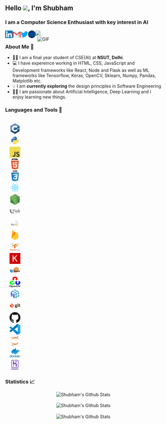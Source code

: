## Hello <img src="https://github.com/TheDudeThatCode/TheDudeThatCode/blob/master/Assets/Hi.gif" width="29px">, I'm Shubham
### I am a Computer Science Enthusiast with key interest in AI

<a href="https://www.linkedin.com/in/tiwarishubham635/">
  <img align="left" width="24px" src="https://github.com/deut-erium/deut-erium/blob/master/assets/linkedin.svg"  />
</a>
<a href="mailto:tiwarishubham635@gmail.com">
  <img align="left" width="26px" src="https://github.com/deut-erium/deut-erium/blob/master/assets/gmail.svg" />
</a>
<a href="https://twitter.com/tiwarishubham63?t=0F7eGT4anqayfbBXnWmOow&s=08/">
  <img align="left" width="24px" src="https://github.com/deut-erium/deut-erium/blob/master/assets/twitter.svg"  />
</a>

<a href="https://tiwarishubham635.github.io/My-Portfolio-Website/">
  <img align="left" width="24px" src="https://github.com/tiwarishubham635/tiwarishubham635/blob/main/website.svg"  />
</a>

![](https://komarev.com/ghpvc/?username=tiwarishubham635&color=fad000)
<img align="right" alt="GIF" src="https://raw.githubusercontent.com/abhisheknaiidu/abhisheknaiidu/master/code.gif" width=400 />


### About Me 🚀
- 👨‍🎓 I am a final year student of CSE(AI) at **NSUT, Delhi**.
- 💻 I have expereince working in HTML, CSS, JavaScript and Development frameworks like React, Node and Flask as well as ML frameworks like Tensorflow, Keras, OpenCV, Sklearn, Numpy, Pandas, Matplotlib etc.
- 💡 I am **currently exploring** the design principles in Software Engineering
- 👨‍💻 I am passionate about Artificial Intelligence, Deep Learning and I enjoy learning new things. </br>

### Languages and Tools 💼
<code>
  <img height="35" src="https://raw.githubusercontent.com/github/explore/80688e429a7d4ef2fca1e82350fe8e3517d3494d/topics/cpp/cpp.png"></code>
  <code>
  <img height="35" src="https://raw.githubusercontent.com/github/explore/80688e429a7d4ef2fca1e82350fe8e3517d3494d/topics/python/python.png"></code>
<code>
  <img height="35" src="https://raw.githubusercontent.com/github/explore/80688e429a7d4ef2fca1e82350fe8e3517d3494d/topics/javascript/javascript.png"></code>
<code>
  <img height="35" src="https://raw.githubusercontent.com/github/explore/80688e429a7d4ef2fca1e82350fe8e3517d3494d/topics/html/html.png"></code>
<code>
  <img height="35" src="https://raw.githubusercontent.com/github/explore/80688e429a7d4ef2fca1e82350fe8e3517d3494d/topics/css/css.png"></code>
<code>
  <img height="35" src="https://raw.githubusercontent.com/github/explore/80688e429a7d4ef2fca1e82350fe8e3517d3494d/topics/react/react.png"></code>
<code>
  <img height="35" src="https://raw.githubusercontent.com/github/explore/80688e429a7d4ef2fca1e82350fe8e3517d3494d/topics/nodejs/nodejs.png"></code>
<code>
  <img height="35" src="https://raw.githubusercontent.com/github/explore/80688e429a7d4ef2fca1e82350fe8e3517d3494d/topics/flask/flask.png"></code>
<code>
  <img height="35" src="https://raw.githubusercontent.com/github/explore/80688e429a7d4ef2fca1e82350fe8e3517d3494d/topics/mysql/mysql.png"></code>
<code>
  <img height="35" src="https://raw.githubusercontent.com/github/explore/80688e429a7d4ef2fca1e82350fe8e3517d3494d/topics/firebase/firebase.png"></code>
<code>
  <img height="35" src="https://raw.githubusercontent.com/github/explore/80688e429a7d4ef2fca1e82350fe8e3517d3494d/topics/tensorflow/tensorflow.png"></code>
<code>
  <img height="35" src="https://raw.githubusercontent.com/github/explore/main/topics/keras/keras.png"></code>
<code>
  <img height="35" src="https://raw.githubusercontent.com/github/explore/80688e429a7d4ef2fca1e82350fe8e3517d3494d/topics/scikit-learn/scikit-learn.png"></code>
<code>
  <img height="35" src="https://raw.githubusercontent.com/github/explore/80688e429a7d4ef2fca1e82350fe8e3517d3494d/topics/opencv/opencv.png"></code>
<code>
  <img height="35" src="https://raw.githubusercontent.com/github/explore/main/topics/numpy/numpy.png"></code>
<code>
  <img height="35" src="https://raw.githubusercontent.com/github/explore/80688e429a7d4ef2fca1e82350fe8e3517d3494d/topics/git/git.png"></code>
<code>
  <img height="35" src="https://raw.githubusercontent.com/github/explore/main/topics/github/github.png"></code>
<code>
  <img height="35" src="https://raw.githubusercontent.com/github/explore/main/topics/visual-studio-code/visual-studio-code.png"></code>
<code>
  <img height="35" src="https://raw.githubusercontent.com/github/explore/80688e429a7d4ef2fca1e82350fe8e3517d3494d/topics/jupyter-notebook/jupyter-notebook.png"></code>
<code>
  <img height="35" src="https://raw.githubusercontent.com/github/explore/main/topics/docker/docker.png"></code>
<code>
  <img height="35" src="https://raw.githubusercontent.com/github/explore/main/topics/heroku/heroku.png"></code>

### Statistics 📈
<p align="center"> <img src="https://github-readme-stats.vercel.app/api?username=tiwarishubham635&show_icons=true&hide_border=true&count_private=true&theme=dark&show_icons=true" alt="Shubham's Github Stats"/>
<br/>
<br/>
<img align="center" src="https://github-readme-streak-stats.herokuapp.com/?user=tiwarishubham635&count_private=true&theme=dark&show_icons=true" alt="Shubham's Github Stats" />
<br/>
<br/>
<img align="center" src="https://github-readme-stats.vercel.app/api/top-langs/?username=tiwarishubham635&langs_count=5&count_private=true&theme=dark&icon_color=fad000&layout=compact" alt="Shubham's Github Stats" />
<br />
<br />
